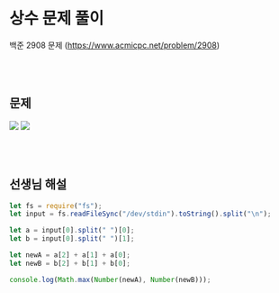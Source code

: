 # 상수 문제 풀이

백준 2908 문제
(https://www.acmicpc.net/problem/2908)

<br/>
<br/>

## 문제

<a href="#"><img src="https://github.com/eunbaming/TIL_JS-CodingTest/assets/110072947/88b2256a-1a92-449d-b1f5-428e8eab3326"/></a>
<a href="#"><img src="https://github.com/eunbaming/TIL_JS-CodingTest/assets/110072947/7d81cdbf-eb2d-44f6-a04f-abfd166dc82a"/></a>

<br/>
<br/>

## 선생님 해설

```javascript
let fs = require("fs");
let input = fs.readFileSync("/dev/stdin").toString().split("\n");

let a = input[0].split(" ")[0];
let b = input[0].split(" ")[1];

let newA = a[2] + a[1] + a[0];
let newB = b[2] + b[1] + b[0];

console.log(Math.max(Number(newA), Number(newB)));
```
